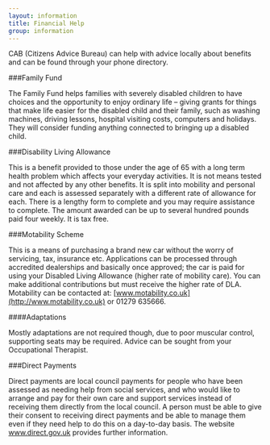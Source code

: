 ```yaml
---
layout: information
title: Financial Help
group: information
---
```


CAB (Citizens Advice Bureau) can help with advice locally about benefits and can be found through your phone directory.

###Family Fund

The Family Fund helps families with severely disabled children to have choices and the opportunity to enjoy ordinary life – giving grants for things that make life easier for the disabled child and their family, such as washing machines, driving lessons, hospital visiting costs, computers and holidays. They will consider funding anything connected to bringing up a disabled child.

###Disability Living Allowance

This is a benefit provided to those under the age of 65 with a long term health problem which affects your everyday activities. It is not means tested and not affected by any other benefits. It is split into mobility and personal care and each is assessed separately with a different rate of allowance for each. There is a lengthy form to complete and you may require assistance to complete. The amount awarded can be up to several hundred pounds paid four weekly. It is tax free.

###Motability Scheme

This is a means of purchasing a brand new car without the worry of servicing, tax, insurance etc. Applications can be processed through accredited dealerships and basically once approved; the car is paid for using your Disabled Living Allowance (higher rate of mobility care). You can make additional contributions but must receive the higher rate of DLA. Motability can be contacted at: [www.motability.co.uk](http://www.motability.co.uk) or 01279 635666.

####Adaptations

Mostly adaptations are not required though, due to poor muscular control, supporting seats may be required. Advice can be sought from your Occupational Therapist.

###Direct Payments

Direct payments are local council payments for people who have been assessed as needing help from social services, and who would like to arrange and pay for their own care and support services instead of receiving them directly from the local council. A person must be able to give their consent to receiving direct payments and be able to manage them even if they need help to do this on a day-to-day basis. The website www.direct.gov.uk provides further information.